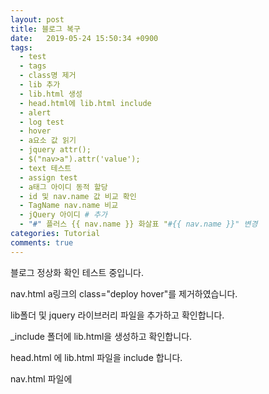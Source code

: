 ```yaml
---
layout: post
title: 블로그 복구
date:   2019-05-24 15:50:34 +0900
tags:
  - test
  - tags
  - class명 제거
  - lib 추가
  - lib.html 생성 
  - head.html에 lib.html include
  - alert
  - log test
  - hover
  - a요소 값 읽기
  - jquery attr(); 
  - $("nav>a").attr('value');
  - text 테스트
  - assign test
  - a태그 아이디 동적 할당
  - id 및 nav.name 값 비교 확인
  - TagName nav.name 비교
  - jQuery 아이디 # 추가
  - "#" 플러스 {{ nav.name }} 화살표 "#{{ nav.name }}" 변경
categories: Tutorial
comments: true
---
```


블로그 정상화 확인 테스트 중입니다.

nav.html a링크의 class="deploy hover"를 제거하였습니다.

lib폴더 및 jquery 라이브러리 파일을 추가하고 확인합니다.

_include 폴더에 lib.html을 생성하고 확인합니다.

head.html 에 lib.html 파일을 include 합니다.

nav.html 파일에 <script> 및 jquery를 추가하여 alert를 테스트 합니다.

$("nav>a").hover(function(){
			console.log("hover test");
		}); 
		
코드를 nav.html에 추가하였습니다.

var name = $("nav>a").value;
			console.log({{ nav.name }});
			console.log("name : "+name);
			
$(this).attr(); 테스트

var name = $("nav>a").attr('value'); 테스트

var name = $("nav>a").text(); 테스트